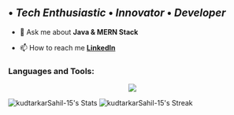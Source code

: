 
<!-- <h1 align="center">Hi 👋, I'm Bot</h1>  -->

## • _Tech Enthusiastic_ • _Innovator_ • _Developer_

<!-- - 🔭 -->

<!-- - 🌱 I’m currently exploring **MERN Stack Development** -->

- 💬 Ask me about **Java & MERN Stack**

<!-- - 👁️‍🗨️ Showcase **[Portfolio]()**-->

- 📫 How to reach me **[LinkedIn]()**

 <h3 align="left">Languages and Tools:</h3>

<p align="center">
<img src="https://skillicons.dev/icons?i=java,cpp,javascript,nodejs,express,react,redux,mysql,mongo,html,css,bootstrap,tailwind,git,github,postman,firebase,androidstudio,eclipse,flutter,idea,materialui">
 </p>


<!---
kudtarkarSahil-15/kudtarkarSahil-15 is a ✨ special ✨ repository because its `README.md` (this file) appears on your GitHub profile.
You can click the Preview link to take a look at your changes.
--->
![kudtarkarSahil-15's Stats](https://github-readme-stats.vercel.app/api?username=kudtarkarSahil-15&theme=vue-dark&show_icons=true&hide_border=true&count_private=true)
![kudtarkarSahil-15's Streak](https://github-readme-streak-stats.herokuapp.com/?user=kudtarkarSahil-15&theme=vue-dark&hide_border=true)
<!-- ![kudtarkarSahil-15's Top Languages](https://github-readme-stats.vercel.app/api/top-langs/?username=kudtarkarSahil-15&theme=vue-dark&show_icons=true&hide_border=true&layout=compact) -->



